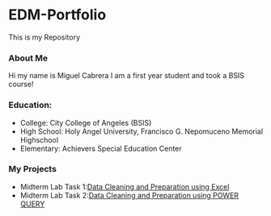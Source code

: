 # EDM-Portfolio
This is my Repository
### About Me
Hi my name is Miguel Cabrera I am a first year student and took a BSIS course!
### Education:
- College: City College of Angeles (BSIS)
- High School: Holy Angel University, Francisco G. Nepomuceno Memorial Highschool
- Elementary: Achievers Special Education Center
### My Projects
- Midterm Lab Task 1:[Data Cleaning and Preparation using Excel](Midterm%20Task%201/task1.md)
- Midterm Lab Task 2:[Data Cleaning and Preparation using POWER QUERY](Midterm%20Task%202/task1.md)
